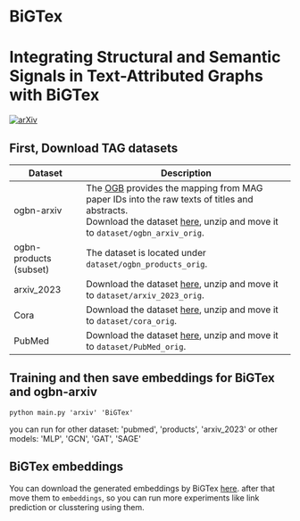 # BiGTex
# Integrating Structural and Semantic Signals in Text-Attributed Graphs with BiGTex
[![arXiv](https://img.shields.io/badge/arXiv-2305.19523-b31b1b.svg)](https://arxiv.org/abs/2305.19523)



## First, Download TAG datasets



| Dataset | Description |
| ----- |  ---- |
| ogbn-arxiv  | The [OGB](https://ogb.stanford.edu/docs/nodeprop/) provides the mapping from MAG paper IDs into the raw texts of titles and abstracts. <br/>Download the dataset [here](https://snap.stanford.edu/ogb/data/misc/ogbn_arxiv/titleabs.tsv.gz), unzip and move it to `dataset/ogbn_arxiv_orig`.|
| ogbn-products (subset) |  The dataset is located under `dataset/ogbn_products_orig`.|
| arxiv_2023 |  Download the dataset [here](https://drive.google.com/file/d/1-s1Hf_2koa1DYp_TQvYetAaivK9YDerv/view?usp=sharing), unzip and move it to `dataset/arxiv_2023_orig`.|
|Cora| Download the dataset [here](https://drive.google.com/file/d/1hxE0OPR7VLEHesr48WisynuoNMhXJbpl/view?usp=share_link), unzip and move it to `dataset/cora_orig`.|
PubMed | Download the dataset [here](https://drive.google.com/file/d/1sYZX-jP6H8OkopVa9cp8-KXdEti5ki_W/view?usp=sharing), unzip and move it to `dataset/PubMed_orig`.|

## Training and then save embeddings for BiGTex and ogbn-arxiv

```
python main.py 'arxiv' 'BiGTex'
```
you can run for other dataset: 'pubmed', 'products', 'arxiv_2023'
or other models: 'MLP', 'GCN', 'GAT', 'SAGE'

## BiGTex embeddings
You can download the generated embeddings by BiGTex [here](https://drive.google.com/drive/folders/1nF8NDGObIqU0kCkzVaisWooGEQlcNSIN?usp=sharing).
after that move them to `embeddings`, so you can run more experiments like link prediction or clusstering using them.
